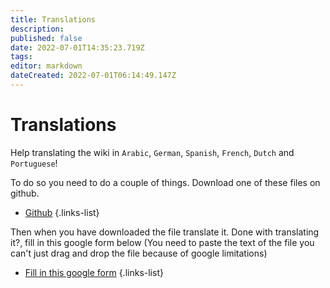 ```yaml
---
title: Translations
description: 
published: false
date: 2022-07-01T14:35:23.719Z
tags: 
editor: markdown
dateCreated: 2022-07-01T06:14:49.147Z
---
```


# Translations
Help translating the wiki in `Arabic`, `German`, `Spanish`, `French`, `Dutch` and `Portuguese`!

To do so you need to do a couple of things.
Download one of these files on github.

* [Github](https://github.com/Daan-Tutorials/wiki-translations)
{.links-list}

Then when you have downloaded the file translate it.
Done with translating it?, fill in this google form below
(You need to paste the text of the file you can't just drag and drop the file because of google limitations)

* [Fill in this google form](https://docs.google.com/forms/d/e/1FAIpQLSdZJHXRKtUwFVfNfjObUEnG6KTJO78YPnUBNJ3oeS8u6Eje8Q/viewform)
{.links-list}